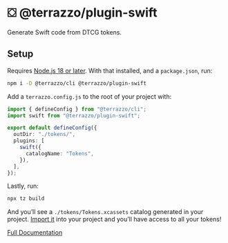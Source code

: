 # ⛋ @terrazzo/plugin-swift

Generate Swift code from DTCG tokens.

## Setup

Requires [Node.js 18 or later](https://nodejs.org). With that installed, and a `package.json`, run:

```sh
npm i -D @terrazzo/cli @terrazzo/plugin-swift
```

Add a `terrazzo.config.js` to the root of your project with:

```ts
import { defineConfig } from "@terrazzo/cli";
import swift from "@terrazzo/plugin-swift";

export default defineConfig({
  outDir: "./tokens/",
  plugins: [
    swift({
      catalogName: "Tokens",
    }),
  ],
});
```

Lastly, run:

```sh
npx tz build
```

And you’ll see a `./tokens/Tokens.xcassets` catalog generated in your project. [Import it](https://developer.apple.com/documentation/xcode/managing-assets-with-asset-catalogs) into your project and you’ll have access to all your tokens!

[Full Documentation](https://terrazzo.app/docs/integrations/swift)
